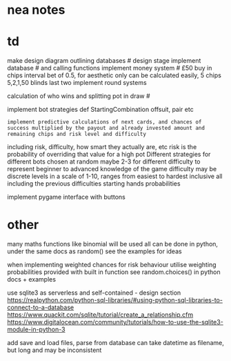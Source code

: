 # nea notes 

# td
make design diagram outlining databases # design stage
implement database # and calling functions
implement money system # £50 buy in chips interval bet of 0.5, for aesthetic only can be calculated easily, 5 chips 5,2,1,50 blinds last two 
implement round systems

calculation of who wins  and splitting pot in draw #

implement bot strategies
    def StartingCombination
        offsuit, pair etc

    implement predictive calculations of next cards, and chances of success multiplied by the payout and already invested amount and remaining chips and risk level and difficulty
including risk, difficulty, how smart they actually are, etc
    risk is the probability of overriding that value for a high pot
Different strategies for different bots chosen at random maybe 2-3 for different difficulty to represent beginner to advanced knowledge of the game
difficulty may be discrete levels in a scale of 1-10, ranges from easiest to hardest inclusive all including the previous difficulties
starting hands probabilities

implement pygame interface with buttons

# other
many maths functions like binomial will be used
    all can be done in python, under the same docs as random()
    see the examples for ideas

when implementing weighted chances for risk behaviour
    utilise weighting probabilities provided with built in function
    see random.choices() in python docs + examples

use sqlite3 as serverless and self-contained - design section
    https://realpython.com/python-sql-libraries/#using-python-sql-libraries-to-connect-to-a-database
    https://www.quackit.com/sqlite/tutorial/create_a_relationship.cfm
    https://www.digitalocean.com/community/tutorials/how-to-use-the-sqlite3-module-in-python-3

    
add save and load files, parse from database
    can take datetime as filename, but long and may be inconsistent
